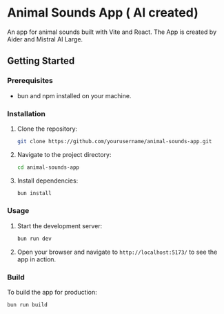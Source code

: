 # Animal Sounds App ( AI created)

An app for animal sounds built with Vite and React.
The App is created by Aider and Mistral AI Large.

## Getting Started

### Prerequisites

- bun and npm installed on your machine.

### Installation

1. Clone the repository:
   ```sh
   git clone https://github.com/yourusername/animal-sounds-app.git
   ```

2. Navigate to the project directory:
   ```sh
   cd animal-sounds-app
   ```

3. Install dependencies:
   ```sh
   bun install
   ```

### Usage

1. Start the development server:
   ```sh
   bun run dev
   ```

2. Open your browser and navigate to `http://localhost:5173/` to see the app in action.

### Build

To build the app for production:
   ```sh
   bun run build
   ```